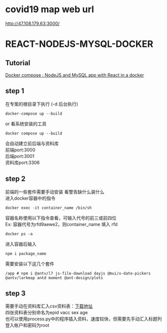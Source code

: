 # covid19 map web url
http://47.108.179.63:3000/

# REACT-NODEJS-MYSQL-DOCKER 

Tutorial
---------

[Docker compose : NodeJS and MySQL app with React in a docker](http://www.bogotobogo.com/DevOps/Docker/Docker-React-Node-MySQL-App.php) 

step 1
---
在专案的根目录下执行 (-d 后台执行)
```
docker-compose up --build
```
or 看系统安装的工具
```
docker compose up --build
```
会自动建立前后端与资料库<br>
前端port:3000<br>
后端port:3001<br>
资料库port:3306<br>

step 2
---
前端的一些套件需要手动安装 看警告缺什么装什么<br>
进入docker容器中的指令
```
docker exec -it container_name /bin/sh
```
容器名称使用以下指令查看，可输入代号的前三或前四位<br>
Ex: 容器代号为rfd9aewe2，则container_name 填入 rfd
```
docker ps -a
```
进入容器后输入
```
npm i package_name
```
需要安装以下这几个套件
```
/app # npm i @antv/l7 js-file-download dayjs @mui/x-date-pickers @antv/larkmap antd moment @ant-design/plots
```
step 3
---
需要手动在资料库汇入csv资料表：[下载地址](https://53znxn-my.sharepoint.com/:f:/g/personal/x_53znxn_onmicrosoft_com/El8qPtSv9npPuP2LoxVs9a0BUw6lxiTWzfC2aKSP3W7JMg?e=IcWGdL)<br>
四张资料表分别命名为epid vacc sex age<br>
也可以使用process.py中的程序插入资料，速度较快，但需要先手动汇入标题列<br>
登入帐户和密码为root<br>

